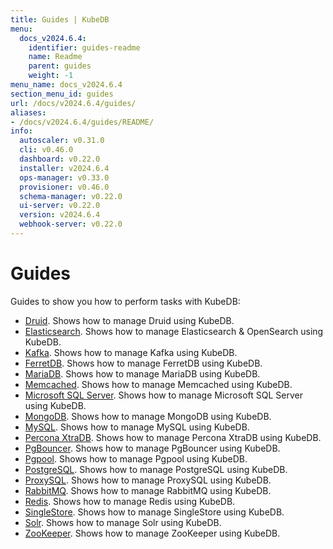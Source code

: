```yaml
---
title: Guides | KubeDB
menu:
  docs_v2024.6.4:
    identifier: guides-readme
    name: Readme
    parent: guides
    weight: -1
menu_name: docs_v2024.6.4
section_menu_id: guides
url: /docs/v2024.6.4/guides/
aliases:
- /docs/v2024.6.4/guides/README/
info:
  autoscaler: v0.31.0
  cli: v0.46.0
  dashboard: v0.22.0
  installer: v2024.6.4
  ops-manager: v0.33.0
  provisioner: v0.46.0
  schema-manager: v0.22.0
  ui-server: v0.22.0
  version: v2024.6.4
  webhook-server: v0.22.0
---
```


# Guides

Guides to show you how to perform tasks with KubeDB:
- [Druid](/docs/v2024.6.4/guides/kafka/README). Shows how to manage Druid using KubeDB.
- [Elasticsearch](/docs/v2024.6.4/guides/elasticsearch/README). Shows how to manage Elasticsearch & OpenSearch using KubeDB.
- [Kafka](/docs/v2024.6.4/guides/kafka/README). Shows how to manage Kafka using KubeDB.
- [FerretDB](/docs/v2024.6.4/guides/ferretdb/README). Shows how to manage FerretDB using KubeDB.
- [MariaDB](/docs/v2024.6.4/guides/mariadb). Shows how to manage MariaDB using KubeDB.
- [Memcached](/docs/v2024.6.4/guides/memcached/README). Shows how to manage Memcached using KubeDB.
- [Microsoft SQL Server](/docs/v2024.6.4/guides/mssqlserver/README). Shows how to manage Microsoft SQL Server using KubeDB.
- [MongoDB](/docs/v2024.6.4/guides/mongodb/README). Shows how to manage MongoDB using KubeDB.
- [MySQL](/docs/v2024.6.4/guides/mysql/README). Shows how to manage MySQL using KubeDB.
- [Percona XtraDB](/docs/v2024.6.4/guides/percona-xtradb/README). Shows how to manage Percona XtraDB using KubeDB.
- [PgBouncer](/docs/v2024.6.4/guides/pgbouncer/README). Shows how to manage PgBouncer using KubeDB.
- [Pgpool](/docs/v2024.6.4/guides/pgpool/README). Shows how to manage Pgpool using KubeDB.
- [PostgreSQL](/docs/v2024.6.4/guides/postgres/README). Shows how to manage PostgreSQL using KubeDB.
- [ProxySQL](/docs/v2024.6.4/guides/proxysql/README). Shows how to manage ProxySQL using KubeDB.
- [RabbitMQ](/docs/v2024.6.4/guides/rabbitmq/README). Shows how to manage RabbitMQ using KubeDB.
- [Redis](/docs/v2024.6.4/guides/redis/README). Shows how to manage Redis using KubeDB.
- [SingleStore](/docs/v2024.6.4/guides/singlestore/README). Shows how to manage SingleStore using KubeDB.
- [Solr](/docs/v2024.6.4/guides/solr/README). Shows how to manage Solr using KubeDB.
- [ZooKeeper](/docs/v2024.6.4/guides/zookeeper/README). Shows how to manage ZooKeeper using KubeDB.
